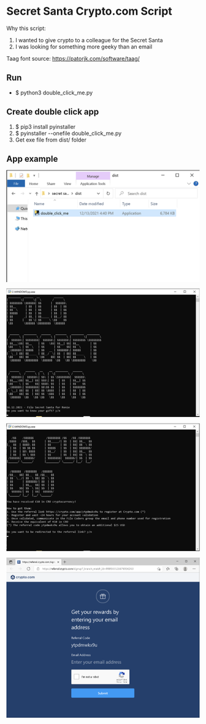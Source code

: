 # Secret Santa Crypto.com Script

Why this script:
1. I wanted to give crypto to a colleague for the Secret Santa
2. I was looking for something more geeky than an email

Taag font source: https://patorjk.com/software/taag/

## Run
* $ python3 double_click_me.py

## Create double click app
1. $ pip3 install pyinstaller
2. $ pyinstaller --onefile double_click_me.py
3. Get exe file from dist/ folder

## App example

![0](https://raw.githubusercontent.com/alessandroiori/secret_santa_crypto_com_script/master/img/0.png)

![1](https://raw.githubusercontent.com/alessandroiori/secret_santa_crypto_com_script/master/img/1.png)

![2](https://raw.githubusercontent.com/alessandroiori/secret_santa_crypto_com_script/master/img/2.png)

![3](https://raw.githubusercontent.com/alessandroiori/secret_santa_crypto_com_script/master/img/3.png)
